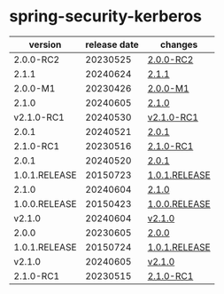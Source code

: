 # spring-security-kerberos	


|version|release date|changes|
|---|---|---|
|2.0.0-RC2|20230525|[2.0.0-RC2](./2.0.0-RC2-20230525.md)|
|2.1.1|20240624|[2.1.1](./2.1.1-20240624.md)|
|2.0.0-M1|20230426|[2.0.0-M1](./2.0.0-M1-20230426.md)|
|2.1.0|20240605|[2.1.0](./2.1.0-20240605.md)|
|v2.1.0-RC1|20240530|[v2.1.0-RC1](./v2.1.0-RC1-20240530.md)|
|2.0.1|20240521|[2.0.1](./2.0.1-20240521.md)|
|2.1.0-RC1|20230516|[2.1.0-RC1](./2.1.0-RC1-20230516.md)|
|2.0.1|20240520|[2.0.1](./2.0.1-20240520.md)|
|1.0.1.RELEASE|20150723|[1.0.1.RELEASE](./1.0.1.RELEASE-20150723.md)|
|2.1.0|20240604|[2.1.0](./2.1.0-20240604.md)|
|1.0.0.RELEASE|20150423|[1.0.0.RELEASE](./1.0.0.RELEASE-20150423.md)|
|v2.1.0|20240604|[v2.1.0](./v2.1.0-20240604.md)|
|2.0.0|20230605|[2.0.0](./2.0.0-20230605.md)|
|1.0.1.RELEASE|20150724|[1.0.1.RELEASE](./1.0.1.RELEASE-20150724.md)|
|v2.1.0|20240605|[v2.1.0](./v2.1.0-20240605.md)|
|2.1.0-RC1|20230515|[2.1.0-RC1](./2.1.0-RC1-20230515.md)|
